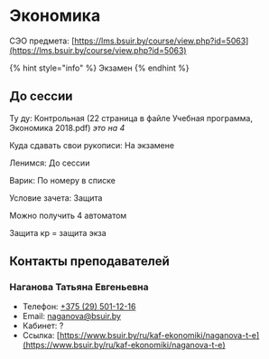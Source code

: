 # Экономика

СЭО предмета: [https://lms.bsuir.by/course/view.php?id=5063](https://lms.bsuir.by/course/view.php?id=5063)

{% hint style="info" %}
Экзамен
{% endhint %}

## До сессии

Ту ду: Контрольная (22 страница в файле Учебная программа, Экономика 2018.pdf) _это на 4_

Куда сдавать свои рукописи: На экзамене

Ленимся: До сессии

Варик: По номеру в списке

Условие зачета: Защита

Можно получить 4 автоматом

Защита кр = защита экза

## Контакты преподавателей

### Наганова Татьяна Евгеньевна

* Телефон: [+375 (29) 501-12-16](tel:375295011216)
* Email: [naganova@bsuir.by](mailto:naganova@bsuir.by)
* Кабинет: ?
* Ссылка: [https://www.bsuir.by/ru/kaf-ekonomiki/naganova-t-e](https://www.bsuir.by/ru/kaf-ekonomiki/naganova-t-e)
